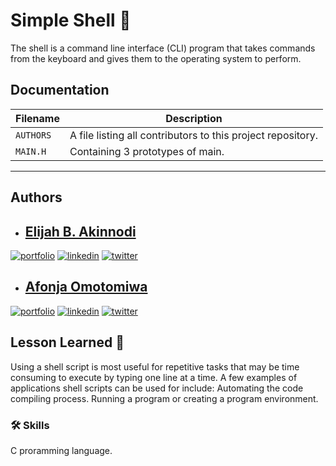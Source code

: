 
# Simple Shell :shell:

The shell is a command line interface (CLI) program that takes commands from the keyboard and gives them to the operating system to perform.


## Documentation


| Filename | Description |
| -------- | ----------- |
| `AUTHORS` | A file listing all contributors to this project repository. |
| `MAIN.H`  | Containing 3 prototypes of main. |

---
## Authors

- ## [Elijah B. Akinnodi](https://www.github.com/Akinsbaba12)

[![portfolio](https://img.shields.io/badge/my_portfolio-000?style=for-the-badge&logo=ko-fi&logoColor=white)](https://github.com/Akinsbaba12/simple_shell/)
[![linkedin](https://img.shields.io/badge/linkedin-0A66C2?style=for-the-badge&logo=linkedin&logoColor=white)](https://www.linkedin.com/mwlite/in/elijah-b-akinnodi-002bb952/)
[![twitter](https://img.shields.io/badge/twitter-1DA1F2?style=for-the-badge&logo=twitter&logoColor=white)](https://mobile.twitter.com/Akinsbaba12/)


- ## [Afonja Omotomiwa](https://github.com/omotomiwa26)

[![portfolio](https://img.shields.io/badge/my_portfolio-000?style=for-the-badge&logo=ko-fi&logoColor=white)](https://github.com/Akinsbaba12/simple_shell)
[![linkedin](https://img.shields.io/badge/linkedin-0A66C2?style=for-the-badge&logo=linkedin&logoColor=white)](https://www.linkedin.com/mwlite/in/afonja-omotomiwa-6b80b61b2/)
[![twitter](https://img.shields.io/badge/twitter-1DA1F2?style=for-the-badge&logo=twitter&logoColor=white)](https://mobile.twitter.com/i_am_omotomiwa/)

## Lesson Learned :page_with_curl:

Using a shell script is most useful for repetitive tasks that may be time consuming to execute by typing one line at a time. A few examples of applications shell scripts can be used for include: Automating the code compiling process. Running a program or creating a program environment.




### 🛠 Skills
C proramming language.




